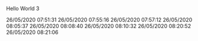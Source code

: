 Hello World 3


 
26/05/2020 07:51:31
26/05/2020 07:55:16
26/05/2020 07:57:12
26/05/2020 08:05:37
26/05/2020 08:08:40
26/05/2020 08:10:32
26/05/2020 08:20:52
26/05/2020 08:21:06

